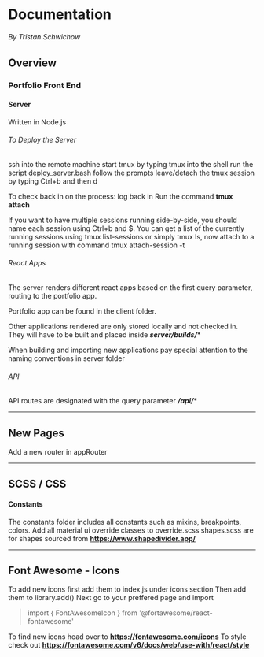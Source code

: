 
# Documentation

###### By Tristan Schwichow

## Overview

### Portfolio Front End

#### Server 
Written in Node.js 

###### To Deploy the Server

ssh into the remote machine
start tmux by typing tmux into the shell
run the script deploy_server.bash
follow the prompts
leave/detach the tmux session by typing Ctrl+b and then d

To check back in on the process:
log back in 
Run the command **tmux attach**

If you want to have multiple sessions running side-by-side, you should name each session using Ctrl+b and $. You can get a list of the currently running sessions using tmux list-sessions or simply tmux ls, now attach to a running session with command tmux attach-session -t <session-name>
###### React Apps
The server renders different react apps based on the first query parameter, routing to the portfolio app. 

Portfolio app can be found in the client folder.

Other applications rendered are only stored locally and not checked in. They will have to be built and placed inside ***server/builds/****

When building and importing new applications pay special attention to the naming conventions in server folder

###### API

API routes are designated with the query parameter ***/api/****


----
## New Pages
Add a new router in appRouter

----

## SCSS / CSS

#### Constants
The constants folder includes all constants such as mixins, breakpoints, colors. 
Add all material ui override classes to override.scss
shapes.scss are for shapes sourced from **https://www.shapedivider.app/**

----

## Font Awesome - Icons   
To add new icons first add them to index.js under icons section
Then add them to library.add()
Next go to your preffered page and import
> import { FontAwesomeIcon } from '@fortawesome/react-fontawesome' 

To find new icons head over to **https://fontawesome.com/icons**
To style check out **https://fontawesome.com/v6/docs/web/use-with/react/style**





